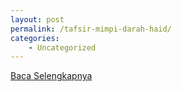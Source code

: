 ```yaml
---
layout: post
permalink: /tafsir-mimpi-darah-haid/
categories:
    - Uncategorized
---
```


[Baca Selengkapnya](/08)